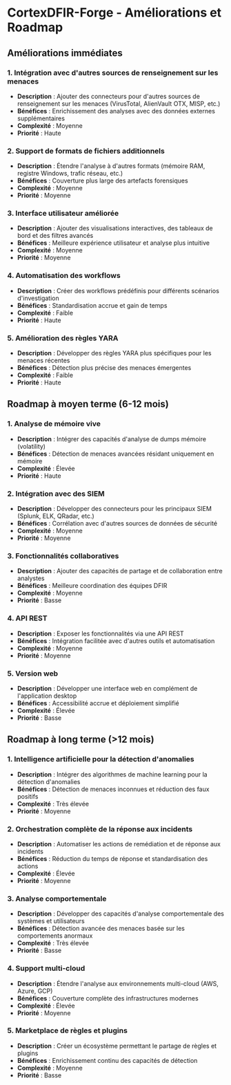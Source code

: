 # CortexDFIR-Forge - Améliorations et Roadmap

## Améliorations immédiates

### 1. Intégration avec d'autres sources de renseignement sur les menaces

- **Description** : Ajouter des connecteurs pour d'autres sources de renseignement sur les menaces (VirusTotal, AlienVault OTX, MISP, etc.)
- **Bénéfices** : Enrichissement des analyses avec des données externes supplémentaires
- **Complexité** : Moyenne
- **Priorité** : Haute

### 2. Support de formats de fichiers additionnels

- **Description** : Étendre l'analyse à d'autres formats (mémoire RAM, registre Windows, trafic réseau, etc.)
- **Bénéfices** : Couverture plus large des artefacts forensiques
- **Complexité** : Moyenne
- **Priorité** : Moyenne

### 3. Interface utilisateur améliorée

- **Description** : Ajouter des visualisations interactives, des tableaux de bord et des filtres avancés
- **Bénéfices** : Meilleure expérience utilisateur et analyse plus intuitive
- **Complexité** : Moyenne
- **Priorité** : Moyenne

### 4. Automatisation des workflows

- **Description** : Créer des workflows prédéfinis pour différents scénarios d'investigation
- **Bénéfices** : Standardisation accrue et gain de temps
- **Complexité** : Faible
- **Priorité** : Haute

### 5. Amélioration des règles YARA

- **Description** : Développer des règles YARA plus spécifiques pour les menaces récentes
- **Bénéfices** : Détection plus précise des menaces émergentes
- **Complexité** : Faible
- **Priorité** : Haute

## Roadmap à moyen terme (6-12 mois)

### 1. Analyse de mémoire vive

- **Description** : Intégrer des capacités d'analyse de dumps mémoire (volatility)
- **Bénéfices** : Détection de menaces avancées résidant uniquement en mémoire
- **Complexité** : Élevée
- **Priorité** : Haute

### 2. Intégration avec des SIEM

- **Description** : Développer des connecteurs pour les principaux SIEM (Splunk, ELK, QRadar, etc.)
- **Bénéfices** : Corrélation avec d'autres sources de données de sécurité
- **Complexité** : Moyenne
- **Priorité** : Moyenne

### 3. Fonctionnalités collaboratives

- **Description** : Ajouter des capacités de partage et de collaboration entre analystes
- **Bénéfices** : Meilleure coordination des équipes DFIR
- **Complexité** : Moyenne
- **Priorité** : Basse

### 4. API REST

- **Description** : Exposer les fonctionnalités via une API REST
- **Bénéfices** : Intégration facilitée avec d'autres outils et automatisation
- **Complexité** : Moyenne
- **Priorité** : Moyenne

### 5. Version web

- **Description** : Développer une interface web en complément de l'application desktop
- **Bénéfices** : Accessibilité accrue et déploiement simplifié
- **Complexité** : Élevée
- **Priorité** : Basse

## Roadmap à long terme (>12 mois)

### 1. Intelligence artificielle pour la détection d'anomalies

- **Description** : Intégrer des algorithmes de machine learning pour la détection d'anomalies
- **Bénéfices** : Détection de menaces inconnues et réduction des faux positifs
- **Complexité** : Très élevée
- **Priorité** : Moyenne

### 2. Orchestration complète de la réponse aux incidents

- **Description** : Automatiser les actions de remédiation et de réponse aux incidents
- **Bénéfices** : Réduction du temps de réponse et standardisation des actions
- **Complexité** : Élevée
- **Priorité** : Moyenne

### 3. Analyse comportementale

- **Description** : Développer des capacités d'analyse comportementale des systèmes et utilisateurs
- **Bénéfices** : Détection avancée des menaces basée sur les comportements anormaux
- **Complexité** : Très élevée
- **Priorité** : Basse

### 4. Support multi-cloud

- **Description** : Étendre l'analyse aux environnements multi-cloud (AWS, Azure, GCP)
- **Bénéfices** : Couverture complète des infrastructures modernes
- **Complexité** : Élevée
- **Priorité** : Moyenne

### 5. Marketplace de règles et plugins

- **Description** : Créer un écosystème permettant le partage de règles et plugins
- **Bénéfices** : Enrichissement continu des capacités de détection
- **Complexité** : Moyenne
- **Priorité** : Basse
